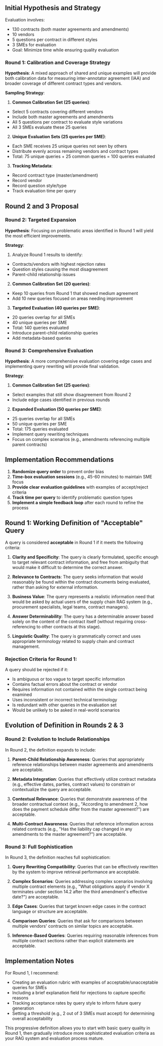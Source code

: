 ## Initial Hypothesis and Strategy

Evaluation involves:
- 130 contracts (both master agreements and amendments)
- 10 vendors
- 5 questions per contract in different styles
- 3 SMEs for evaluation
- Goal: Minimize time while ensuring quality evaluation

### Round 1: Calibration and Coverage Strategy

**Hypothesis**: A mixed approach of shared and unique examples will provide both calibration data for measuring inter-annotator agreement (IAA) and broader coverage of different contract types and vendors.

**Sampling Strategy**:
1. **Common Calibration Set (25 queries)**:
- Select 5 contracts covering different vendors
- Include both master agreements and amendments
- All 5 questions per contract to evaluate style variations
- All 3 SMEs evaluate these 25 queries

2. **Unique Evaluation Sets (25 queries per SME)**:
- Each SME receives 25 unique queries not seen by others
- Distribute evenly across remaining vendors and contract types
- Total: 75 unique queries + 25 common queries = 100 queries evaluated

3. **Tracking Metadata**:
- Record contract type (master/amendment)
- Record vendor
- Record question style/type
- Track evaluation time per query

## Round 2 and 3 Proposal

### Round 2: Targeted Expansion

**Hypothesis**: Focusing on problematic areas identified in Round 1 will yield the most efficient improvements.

**Strategy**:
1. Analyze Round 1 results to identify:
- Contracts/vendors with highest rejection rates
- Question styles causing the most disagreement
- Parent-child relationship issues

2. **Common Calibration Set (20 queries)**:
- Keep 10 queries from Round 1 that showed medium agreement
- Add 10 new queries focused on areas needing improvement

3. **Targeted Evaluation (40 queries per SME)**:
- 20 queries overlap for all SMEs
- 40 unique queries per SME
- Total: 140 queries evaluated
- Introduce parent-child relationship queries 
- Add metadata-based queries

### Round 3: Comprehensive Evaluation

**Hypothesis**: A more comprehensive evaluation covering edge cases and implementing query rewriting will provide final validation.

**Strategy**:
1. **Common Calibration Set (25 queries)**:
- Select examples that still show disagreement from Round 2
- Include edge cases identified in previous rounds

2. **Expanded Evaluation (50 queries per SME)**:
- 25 queries overlap for all SMEs
- 50 unique queries per SME
- Total: 175 queries evaluated
- Implement query rewriting techniques
- Focus on complex scenarios (e.g., amendments referencing multiple parent contracts)

## Implementation Recommendations

1. **Randomize query order** to prevent order bias
2. **Time-box evaluation sessions** (e.g., 45-60 minutes) to maintain SME focus
3. **Provide clear evaluation guidelines** with examples of accept/reject criteria
4. **Track time per query** to identify problematic question types
5. **Implement a simple feedback loop** after each round to refine the process

## Round 1: Working Definition of "Acceptable" Query

A query is considered **acceptable** in Round 1 if it meets the following criteria:

1. **Clarity and Specificity**: The query is clearly formulated, specific enough to target relevant contract information, and free from ambiguity that would make it difficult to determine the correct answer.

2. **Relevance to Contracts**: The query seeks information that would reasonably be found within the contract documents being evaluated, rather than asking for external information.

3. **Business Value**: The query represents a realistic information need that would be asked by actual users of the supply chain RAG system (e.g., procurement specialists, legal teams, contract managers).

4. **Answer Determinability**: The query has a determinable answer based solely on the content of the contract itself (without requiring cross-referencing to other contracts at this stage).

5. **Linguistic Quality**: The query is grammatically correct and uses appropriate terminology related to supply chain and contract management.

### Rejection Criteria for Round 1:

A query should be rejected if it:
- Is ambiguous or too vague to target specific information
- Contains factual errors about the contract or vendor
- Requires information not contained within the single contract being examined
- Uses inconsistent or incorrect technical terminology
- Is redundant with other queries in the evaluation set
- Would be unlikely to be asked in real-world scenarios

## Evolution of Definition in Rounds 2 & 3

### Round 2: Evolution to Include Relationships

In Round 2, the definition expands to include:

1. **Parent-Child Relationship Awareness**: Queries that appropriately reference relationships between master agreements and amendments are acceptable.

2. **Metadata Integration**: Queries that effectively utilize contract metadata (e.g., effective dates, parties, contract values) to constrain or contextualize the query are acceptable.

3. **Contextual Relevance**: Queries that demonstrate awareness of the broader contractual context (e.g., "According to amendment 2, how does the payment schedule differ from the master agreement?") are acceptable.

4. **Multi-Contract Awareness**: Queries that reference information across related contracts (e.g., "Has the liability cap changed in any amendments to the master agreement?") are acceptable.

### Round 3: Full Sophistication

In Round 3, the definition reaches full sophistication:

1. **Query Rewriting Compatibility**: Queries that can be effectively rewritten by the system to improve retrieval performance are acceptable.

2. **Complex Scenarios**: Queries addressing complex scenarios involving multiple contract elements (e.g., "What obligations apply if vendor X terminates under section 14.2 after the third amendment's effective date?") are acceptable.

3. **Edge Cases**: Queries that target known edge cases in the contract language or structure are acceptable.

4. **Comparison Queries**: Queries that ask for comparisons between multiple vendors' contracts on similar topics are acceptable.

5. **Inference-Based Queries**: Queries requiring reasonable inferences from multiple contract sections rather than explicit statements are acceptable.

## Implementation Notes

For Round 1, I recommend:
- Creating an evaluation rubric with examples of acceptable/unacceptable queries for SMEs
- Including a brief explanation field for rejections to capture specific reasons
- Tracking acceptance rates by query style to inform future query generation
- Setting a threshold (e.g., 2 out of 3 SMEs must accept) for determining overall acceptability

This progressive definition allows you to start with basic query quality in Round 1, then gradually introduce more sophisticated evaluation criteria as your RAG system and evaluation process mature.​​​​​​​​​​​​​​​​



